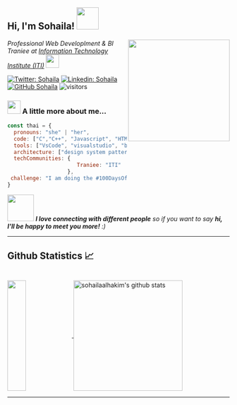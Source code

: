 <h2> Hi, I'm Sohaila! <img src="https://media.giphy.com/media/mGcNjsfWAjY5AEZNw6/giphy.gif" width="50"></h2>

<img align='right' src="https://media.giphy.com/media/ieyl9zmCjO4b4t6qoY/giphy.gif" width="230">
<p><em>Professional Web Developlment & BI Traniee at <a href="https://www.linkedin.com/school/information-technology-institute-iti-/">Information Technology Institute (ITI)</a>   <img src="https://media.giphy.com/media/fYSnHlufseco8Fh93Z/giphy.gif" width="30">
</em></p>

[![Twitter: Sohaila](https://img.shields.io/twitter/follow/Sohailaalhakim?style=social)](https://twitter.com/Sohailaalhakim)
[![Linkedin: Sohaila](https://img.shields.io/badge/-sohailaalhakim-blue?style=flat-square&logo=Linkedin&logoColor=white&link=https://www.linkedin.com/in/sohailaalhakim/)](https://www.linkedin.com/in/sohaila-elhakim-6a6735203/)
[![GitHub Sohaila](https://img.shields.io/github/followers/sohailaalhakim?label=follow&style=social)](https://github.com/sohailaalhakim)
![visitors](https://visitor-badge.glitch.me/badge?page_id=sohailaalhakim.visitor-badge&left_color=green&right_color=red)

### <img src="https://media.giphy.com/media/WUlplcMpOCEmTGBtBW/giphy.gif" width="30">  A little more about me...  

```javascript
const thai = {
  pronouns: "she" | "her",
  code: ["C","C++", "Javascript", "HTML", "CSS", "Bootstrap"],
  tools: ["VsCode", "visualstudio", "brackets", "codeblocks"],
  architecture: ["design system pattern [MVC]"],
  techCommunities: {
                      Traniee: "ITI"
                   },
 challenge: "I am doing the #100DaysOfCode challenge focused on problem-solving"
}
```

<img src="https://media.giphy.com/media/LnQjpWaON8nhr21vNW/giphy.gif" width="60"> <em><b>I love connecting with different people</b> so if you want to say <b>hi, I'll be happy to meet you more!</b> :)</em>

---



## Github Statistics 📈  
<br/>

<div style="width: 100%;" >
<a href="https://github.com/sohailaalhakim">
  <img align="center" height="250px" width="29%" src="https://github-readme-stats.vercel.app/api/top-langs?username=sohailaalhakim&show_icons=true&theme=bear">
</a>
<!-- dracula -->
<a href="https://github.com/sohailaalhakim">
 <img align="center" height="250px" width="70%" src="https://github-readme-stats.vercel.app/api?username=sohailaalhakim&show_icons=true&theme=bear" alt="sohailaalhakim's github stats"/>
</a>

</div>

---
